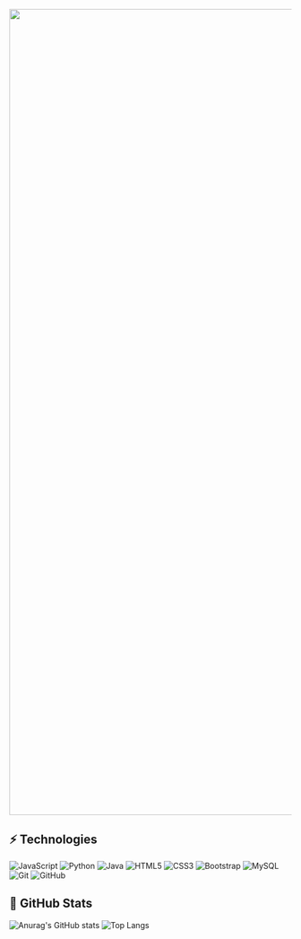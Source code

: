 <p align="center">
  <img width="1438" alt="Screen Shot 2023-06-23 at 9 19 03 PM" src="https://github.com/hackmaven/hackmaven/assets/133597071/f4bf5626-fe27-4fc7-863b-a85890469400">
</p>


## ⚡ Technologies

![JavaScript](https://img.shields.io/badge/-JavaScript-black?style=flat-square&logo=javascript)
![Python](https://img.shields.io/badge/-Python-black?style=flat-square&logo=Python)
![Java](https://img.shields.io/badge/-java-E34A86?style=flat-square&logo=java)
![HTML5](https://img.shields.io/badge/-HTML5-E34F26?style=flat-square&logo=html5&logoColor=white)
![CSS3](https://img.shields.io/badge/-CSS3-1572B6?style=flat-square&logo=css3)
![Bootstrap](https://img.shields.io/badge/-Bootstrap-563D7C?style=flat-square&logo=bootstrap)
![MySQL](https://img.shields.io/badge/-MySQL-black?style=flat-square&logo=mysql)
![Git](https://img.shields.io/badge/-Git-black?style=flat-square&logo=git)
![GitHub](https://img.shields.io/badge/-GitHub-181717?style=flat-square&logo=github)

## 📑 GitHub Stats

![Anurag's GitHub stats](https://github-readme-stats.vercel.app/api?username=bushraaksoy&show_icons=true&theme=transparent)
![Top Langs](https://github-readme-stats.vercel.app/api/top-langs/?username=bushraaksoy&hide=TeX&layout=compact)
